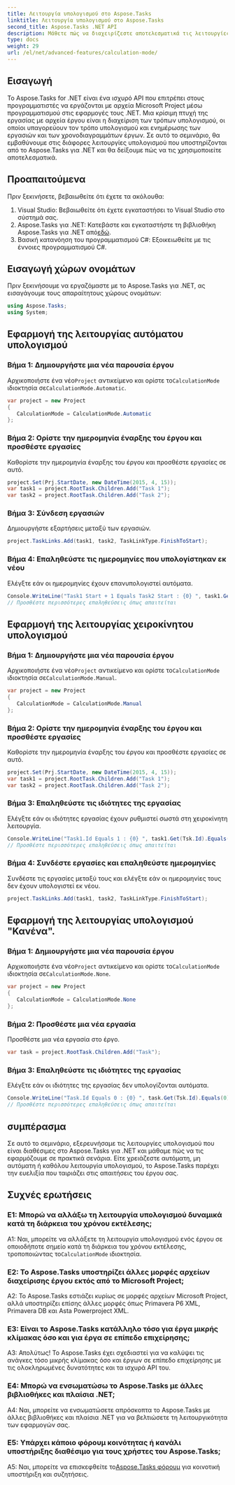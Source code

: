 ```yaml
---
title: Λειτουργία υπολογισμού στο Aspose.Tasks
linktitle: Λειτουργία υπολογισμού στο Aspose.Tasks
second_title: Aspose.Tasks .NET API
description: Μάθετε πώς να διαχειρίζεστε αποτελεσματικά τις λειτουργίες υπολογισμού στο Aspose.Tasks για .NET για να βελτιστοποιήσετε τον προγραμματισμό έργων και τις εξαρτήσεις εργασιών.
type: docs
weight: 29
url: /el/net/advanced-features/calculation-mode/
---
```

## Εισαγωγή

Το Aspose.Tasks for .NET είναι ένα ισχυρό API που επιτρέπει στους προγραμματιστές να εργάζονται με αρχεία Microsoft Project μέσω προγραμματισμού στις εφαρμογές τους .NET. Μια κρίσιμη πτυχή της εργασίας με αρχεία έργου είναι η διαχείριση των τρόπων υπολογισμού, οι οποίοι υπαγορεύουν τον τρόπο υπολογισμού και ενημέρωσης των εργασιών και των χρονοδιαγραμμάτων έργων. Σε αυτό το σεμινάριο, θα εμβαθύνουμε στις διάφορες λειτουργίες υπολογισμού που υποστηρίζονται από το Aspose.Tasks για .NET και θα δείξουμε πώς να τις χρησιμοποιείτε αποτελεσματικά.

## Προαπαιτούμενα

Πριν ξεκινήσετε, βεβαιωθείτε ότι έχετε τα ακόλουθα:

1. Visual Studio: Βεβαιωθείτε ότι έχετε εγκαταστήσει το Visual Studio στο σύστημά σας.
2.  Aspose.Tasks για .NET: Κατεβάστε και εγκαταστήστε τη βιβλιοθήκη Aspose.Tasks για .NET από[εδώ](https://releases.aspose.com/tasks/net/).
3. Βασική κατανόηση του προγραμματισμού C#: Εξοικειωθείτε με τις έννοιες προγραμματισμού C#.

## Εισαγωγή χώρων ονομάτων

Πριν ξεκινήσουμε να εργαζόμαστε με το Aspose.Tasks για .NET, ας εισαγάγουμε τους απαραίτητους χώρους ονομάτων:

```csharp
using Aspose.Tasks;
using System;


```

## Εφαρμογή της λειτουργίας αυτόματου υπολογισμού

### Βήμα 1: Δημιουργήστε μια νέα παρουσία έργου

 Αρχικοποιήστε ένα νέο`Project` αντικείμενο και ορίστε το`CalculationMode` ιδιοκτησία σε`CalculationMode.Automatic`.

```csharp
var project = new Project
{
   CalculationMode = CalculationMode.Automatic
};
```

### Βήμα 2: Ορίστε την ημερομηνία έναρξης του έργου και προσθέστε εργασίες

Καθορίστε την ημερομηνία έναρξης του έργου και προσθέστε εργασίες σε αυτό.

```csharp
project.Set(Prj.StartDate, new DateTime(2015, 4, 15));
var task1 = project.RootTask.Children.Add("Task 1");
var task2 = project.RootTask.Children.Add("Task 2");
```

### Βήμα 3: Σύνδεση εργασιών

Δημιουργήστε εξαρτήσεις μεταξύ των εργασιών.

```csharp
project.TaskLinks.Add(task1, task2, TaskLinkType.FinishToStart);
```

### Βήμα 4: Επαληθεύστε τις ημερομηνίες που υπολογίστηκαν εκ νέου

Ελέγξτε εάν οι ημερομηνίες έχουν επανυπολογιστεί αυτόματα.

```csharp
Console.WriteLine("Task1 Start + 1 Equals Task2 Start : {0} ", task1.Get(Tsk.Start).AddDays(1).Equals(task2.Get(Tsk.Start)));
// Προσθέστε περισσότερες επαληθεύσεις όπως απαιτείται
```

## Εφαρμογή της λειτουργίας χειροκίνητου υπολογισμού

### Βήμα 1: Δημιουργήστε μια νέα παρουσία έργου

 Αρχικοποιήστε ένα νέο`Project` αντικείμενο και ορίστε το`CalculationMode` ιδιοκτησία σε`CalculationMode.Manual`.

```csharp
var project = new Project
{
   CalculationMode = CalculationMode.Manual
};
```

### Βήμα 2: Ορίστε την ημερομηνία έναρξης του έργου και προσθέστε εργασίες

Καθορίστε την ημερομηνία έναρξης του έργου και προσθέστε εργασίες σε αυτό.

```csharp
project.Set(Prj.StartDate, new DateTime(2015, 4, 15));
var task1 = project.RootTask.Children.Add("Task 1");
var task2 = project.RootTask.Children.Add("Task 2");
```

### Βήμα 3: Επαληθεύστε τις ιδιότητες της εργασίας

Ελέγξτε εάν οι ιδιότητες εργασίας έχουν ρυθμιστεί σωστά στη χειροκίνητη λειτουργία.

```csharp
Console.WriteLine("Task1.Id Equals 1 : {0} ", task1.Get(Tsk.Id).Equals(1));
// Προσθέστε περισσότερες επαληθεύσεις όπως απαιτείται
```

### Βήμα 4: Συνδέστε εργασίες και επαληθεύστε ημερομηνίες

Συνδέστε τις εργασίες μεταξύ τους και ελέγξτε εάν οι ημερομηνίες τους δεν έχουν υπολογιστεί εκ νέου.

```csharp
project.TaskLinks.Add(task1, task2, TaskLinkType.FinishToStart);
```

## Εφαρμογή της λειτουργίας υπολογισμού "Κανένα".

### Βήμα 1: Δημιουργήστε μια νέα παρουσία έργου

 Αρχικοποιήστε ένα νέο`Project` αντικείμενο και ορίστε το`CalculationMode` ιδιοκτησία σε`CalculationMode.None`.

```csharp
var project = new Project
{
   CalculationMode = CalculationMode.None
};
```

### Βήμα 2: Προσθέστε μια νέα εργασία

Προσθέστε μια νέα εργασία στο έργο.

```csharp
var task = project.RootTask.Children.Add("Task");
```

### Βήμα 3: Επαληθεύστε τις ιδιότητες της εργασίας

Ελέγξτε εάν οι ιδιότητες της εργασίας δεν υπολογίζονται αυτόματα.

```csharp
Console.WriteLine("Task.Id Equals 0 : {0} ", task.Get(Tsk.Id).Equals(0));
// Προσθέστε περισσότερες επαληθεύσεις όπως απαιτείται
```

## συμπέρασμα

Σε αυτό το σεμινάριο, εξερευνήσαμε τις λειτουργίες υπολογισμού που είναι διαθέσιμες στο Aspose.Tasks για .NET και μάθαμε πώς να τις εφαρμόζουμε σε πρακτικά σενάρια. Είτε χρειάζεστε αυτόματη, μη αυτόματη ή καθόλου λειτουργία υπολογισμού, το Aspose.Tasks παρέχει την ευελιξία που ταιριάζει στις απαιτήσεις του έργου σας.

## Συχνές ερωτήσεις

### Ε1: Μπορώ να αλλάξω τη λειτουργία υπολογισμού δυναμικά κατά τη διάρκεια του χρόνου εκτέλεσης;

A1: Ναι, μπορείτε να αλλάξετε τη λειτουργία υπολογισμού ενός έργου σε οποιοδήποτε σημείο κατά τη διάρκεια του χρόνου εκτέλεσης, τροποποιώντας το`CalculationMode` ιδιοκτησία.

### Ε2: Το Aspose.Tasks υποστηρίζει άλλες μορφές αρχείων διαχείρισης έργου εκτός από το Microsoft Project;

A2: Το Aspose.Tasks εστιάζει κυρίως σε μορφές αρχείων Microsoft Project, αλλά υποστηρίζει επίσης άλλες μορφές όπως Primavera P6 XML, Primavera DB και Asta Powerproject XML.

### Ε3: Είναι το Aspose.Tasks κατάλληλο τόσο για έργα μικρής κλίμακας όσο και για έργα σε επίπεδο επιχείρησης;

Α3: Απολύτως! Το Aspose.Tasks έχει σχεδιαστεί για να καλύψει τις ανάγκες τόσο μικρής κλίμακας όσο και έργων σε επίπεδο επιχείρησης με τις ολοκληρωμένες δυνατότητες και τα ισχυρά API του.

### Ε4: Μπορώ να ενσωματώσω το Aspose.Tasks με άλλες βιβλιοθήκες και πλαίσια .NET;

A4: Ναι, μπορείτε να ενσωματώσετε απρόσκοπτα το Aspose.Tasks με άλλες βιβλιοθήκες και πλαίσια .NET για να βελτιώσετε τη λειτουργικότητα των εφαρμογών σας.

### Ε5: Υπάρχει κάποιο φόρουμ κοινότητας ή κανάλι υποστήριξης διαθέσιμο για τους χρήστες του Aspose.Tasks;

 A5: Ναι, μπορείτε να επισκεφθείτε το[Aspose.Tasks φόρουμ](https://forum.aspose.com/c/tasks/15) για κοινοτική υποστήριξη και συζητήσεις.